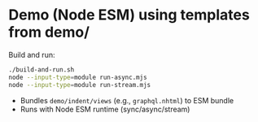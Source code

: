 # Demo (Node ESM) using templates from demo/

Build and run:

```bash
./build-and-run.sh
node --input-type=module run-async.mjs
node --input-type=module run-stream.mjs
```

- Bundles `demo/indent/views` (e.g., `graphql.nhtml`) to ESM bundle
- Runs with Node ESM runtime (sync/async/stream)
